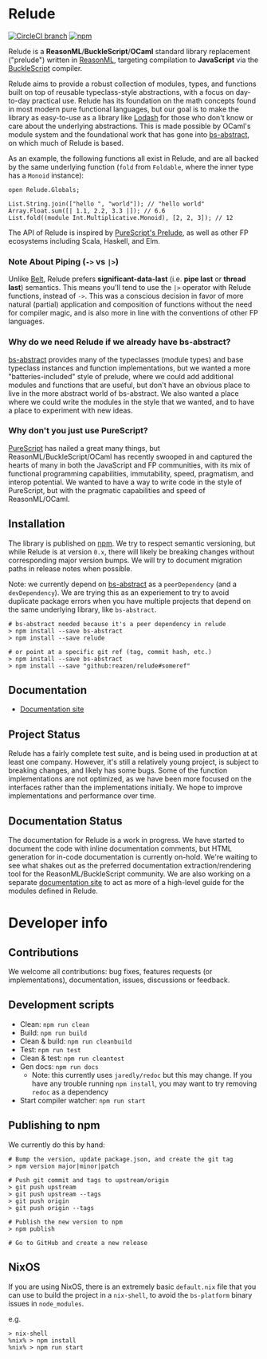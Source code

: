 # Relude

[![CircleCI branch](https://img.shields.io/circleci/project/github/reazen/relude/master.svg)](https://circleci.com/gh/reazen/relude)
[![npm](https://img.shields.io/npm/v/relude.svg)](https://www.npmjs.com/package/relude)

Relude is a **ReasonML**/**BuckleScript**/**OCaml** standard library replacement ("prelude") written in [ReasonML](https://reasonml.github.io/), targeting compilation to **JavaScript** via the [BuckleScript](https://bucklescript.github.io/) compiler.

Relude aims to provide a robust collection of modules, types, and functions built on top of reusable typeclass-style abstractions, with a focus on day-to-day practical use.  Relude has its foundation on the math concepts found in most modern pure functional languages, but our goal is to make the library as easy-to-use as a library like [Lodash](https://lodash.com/docs) for those who don't know or care about the underlying abstractions.  This is made possible by OCaml's module system and the foundational work that has gone into [bs-abstract](https://github.com/Risto-Stevcev/bs-abstract), on which much of Relude is based.

As an example, the following functions all exist in Relude, and are all backed by the same underlying function (`fold` from `Foldable`, where the inner type has a `Monoid` instance):

```reason
open Relude.Globals;

List.String.join(["hello ", "world"]); // "hello world"
Array.Float.sum([| 1.1, 2.2, 3.3 |]); // 6.6
List.fold((module Int.Multiplicative.Monoid), [2, 2, 3]); // 12
```

The API of Relude is inspired by [PureScript's Prelude](https://pursuit.purescript.org/packages/purescript-prelude), as well as other FP ecosystems including Scala, Haskell, and Elm.

### Note About Piping (`->` vs `|>`)

Unlike [Belt](https://bucklescript.github.io/bucklescript/api/Belt.html), Relude prefers **significant-data-last** (i.e. **pipe last** or **thread last**) semantics.  This means you'll tend to use the `|>` operator with Relude functions, instead of `->`.  This was a conscious decision in favor of more natural (partial) application and composition of functions without the need for compiler magic, and is also more in line with the conventions of other FP languages.

### Why do we need Relude if we already have bs-abstract?

[bs-abstract](https://github.com/Risto-Stevcev/bs-abstract) provides many of the typeclasses (module types) and base typeclass instances and function implementations, but we wanted a more "batteries-included" style of prelude, where we could add additional modules and functions that are useful, but don't have an obvious place to live in the more abstract world of bs-abstract.  We also wanted a place where we could write the modules in the style that we wanted, and to have a place to experiment with new ideas.

### Why don't you just use PureScript?

[PureScript](http://www.purescript.org) has nailed a great many things, but ReasonML/BuckleScript/OCaml has recently swooped in and captured the hearts of many in both the JavaScript and FP communities, with its mix of functional programming capabilities, immutability, speed, pragmatism, and interop potential.  We wanted to have a way to write code in the style of PureScript, but with the pragmatic capabilities and speed of ReasonML/OCaml.

## Installation

The library is published on [npm](https://www.npmjs.com/package/relude). We try to respect semantic versioning, but while Relude is at version `0.x`, there will likely be breaking changes without corresponding major version bumps.  We will try to document migration paths in release notes when possible.

Note: we currently depend on [bs-abstract](https://github.com/Risto-Stevcev/bs-abstract) as a `peerDependency` (and a `devDependency`).  We are trying this as an experiement to try to avoid duplicate package errors when you have multiple projects that depend on the same underlying library, like `bs-abstract`.

```
# bs-abstract needed because it's a peer dependency in relude
> npm install --save bs-abstract
> npm install --save relude

# or point at a specific git ref (tag, commit hash, etc.)
> npm install --save bs-abstract
> npm install --save "github:reazen/relude#someref"
```

## Documentation

* [Documentation site](https://reazen.github.io/relude)

## Project Status

Relude has a fairly complete test suite, and is being used in production at at least one company.  However, it's still a relatively young project, is subject to breaking changes, and likely has some bugs.  Some of the function implementations are not optimized, as we have been more focused on the interfaces rather than the implementations initially.  We hope to improve implementations and performance over time.

## Documentation Status

The documentation for Relude is a work in progress.  We have started to document the code with inline documentation comments, but HTML generation for in-code documentation is currently on-hold.  We're waiting to see what shakes out as the preferred documentation extraction/rendering tool for the ReasonML/BuckleScript community.  We are also working on a separate [documentation site](https://reazen.github.io/relude) to act as more of a high-level guide for the modules defined in Relude.

# Developer info

## Contributions

We welcome all contributions: bug fixes, features requests (or implementations), documentation, issues, discussions or feedback.

## Development scripts

* Clean: `npm run clean`
* Build: `npm run build`
* Clean & build: `npm run cleanbuild`
* Test: `npm run test`
* Clean & test: `npm run cleantest`
* Gen docs: `npm run docs`
  * Note: this currently uses `jaredly/redoc` but this may change. If you have any trouble running `npm install`, you may want to try removing `redoc` as a dependency
* Start compiler watcher: `npm run start`

## Publishing to npm

We currently do this by hand:

```
# Bump the version, update package.json, and create the git tag
> npm version major|minor|patch

# Push git commit and tags to upstream/origin
> git push upstream
> git push upstream --tags
> git push origin
> git push origin --tags

# Publish the new version to npm
> npm publish

# Go to GitHub and create a new release
```

## NixOS

If you are using NixOS, there is an extremely basic `default.nix` file that you can
use to build the project in a `nix-shell`, to avoid the `bs-platform` binary issues
in `node_modules`.

e.g.

```
> nix-shell
%nix% > npm install
%nix% > npm run start
```
